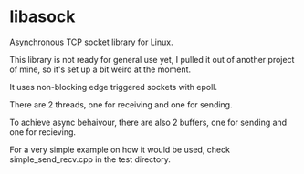 # libasock
Asynchronous TCP socket library for Linux. 

This library is not ready for general use yet, I pulled it out of another project of mine, so it's set up a bit weird at the moment.

It uses non-blocking edge triggered sockets with epoll.

There are 2 threads, one for receiving and one for sending.

To achieve async behaivour, there are also 2 buffers, one for sending and one for recieving.

For a very simple example on how it would be used, check simple_send_recv.cpp in the test directory.

